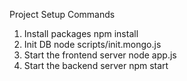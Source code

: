 Project Setup Commands
1. Install packages
npm install
2. Init DB
node scripts/init.mongo.js
3. Start the frontend server
node app.js
4. Start the backend server
npm start